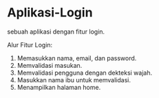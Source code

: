 # Aplikasi-Login
sebuah aplikasi dengan fitur login.

Alur Fitur Login:
1. Memasukkan nama, email, dan password.
2. Memvalidasi masukan.
3. Memvalidasi pengguna dengan dekteksi wajah. 
4. Masukkan nama ibu untuk memvalidasi. 
5. Menampilkan halaman home.
